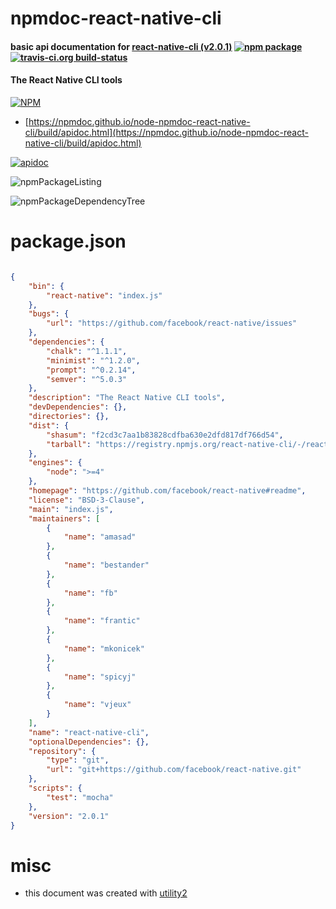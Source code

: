 # npmdoc-react-native-cli

#### basic api documentation for  [react-native-cli (v2.0.1)](https://github.com/facebook/react-native#readme)  [![npm package](https://img.shields.io/npm/v/npmdoc-react-native-cli.svg?style=flat-square)](https://www.npmjs.org/package/npmdoc-react-native-cli) [![travis-ci.org build-status](https://api.travis-ci.org/npmdoc/node-npmdoc-react-native-cli.svg)](https://travis-ci.org/npmdoc/node-npmdoc-react-native-cli)

#### The React Native CLI tools

[![NPM](https://nodei.co/npm/react-native-cli.png?downloads=true&downloadRank=true&stars=true)](https://www.npmjs.com/package/react-native-cli)

- [https://npmdoc.github.io/node-npmdoc-react-native-cli/build/apidoc.html](https://npmdoc.github.io/node-npmdoc-react-native-cli/build/apidoc.html)

[![apidoc](https://npmdoc.github.io/node-npmdoc-react-native-cli/build/screenCapture.buildCi.browser.%252Ftmp%252Fbuild%252Fapidoc.html.png)](https://npmdoc.github.io/node-npmdoc-react-native-cli/build/apidoc.html)

![npmPackageListing](https://npmdoc.github.io/node-npmdoc-react-native-cli/build/screenCapture.npmPackageListing.svg)

![npmPackageDependencyTree](https://npmdoc.github.io/node-npmdoc-react-native-cli/build/screenCapture.npmPackageDependencyTree.svg)



# package.json

```json

{
    "bin": {
        "react-native": "index.js"
    },
    "bugs": {
        "url": "https://github.com/facebook/react-native/issues"
    },
    "dependencies": {
        "chalk": "^1.1.1",
        "minimist": "^1.2.0",
        "prompt": "^0.2.14",
        "semver": "^5.0.3"
    },
    "description": "The React Native CLI tools",
    "devDependencies": {},
    "directories": {},
    "dist": {
        "shasum": "f2cd3c7aa1b83828cdfba630e2dfd817df766d54",
        "tarball": "https://registry.npmjs.org/react-native-cli/-/react-native-cli-2.0.1.tgz"
    },
    "engines": {
        "node": ">=4"
    },
    "homepage": "https://github.com/facebook/react-native#readme",
    "license": "BSD-3-Clause",
    "main": "index.js",
    "maintainers": [
        {
            "name": "amasad"
        },
        {
            "name": "bestander"
        },
        {
            "name": "fb"
        },
        {
            "name": "frantic"
        },
        {
            "name": "mkonicek"
        },
        {
            "name": "spicyj"
        },
        {
            "name": "vjeux"
        }
    ],
    "name": "react-native-cli",
    "optionalDependencies": {},
    "repository": {
        "type": "git",
        "url": "git+https://github.com/facebook/react-native.git"
    },
    "scripts": {
        "test": "mocha"
    },
    "version": "2.0.1"
}
```



# misc
- this document was created with [utility2](https://github.com/kaizhu256/node-utility2)
